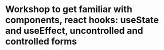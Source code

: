# Workshop to get familiar with components, react hooks: useState and useEffect, uncontrolled and controlled forms

